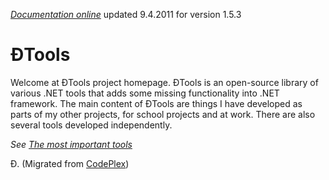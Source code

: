 *[Documentation online](http://dzonny.cz/tools/index.aspx)* updated 9.4.2011 for version 1.5.3

# ĐTools
Welcome at ĐTools project homepage. ĐTools is an open-source library of various .NET tools that adds some missing functionality into .NET framework. The main content of ĐTools are things I have developed as parts of my other projects, for school projects and at work. There are also several tools developed independently.

*See [The most important tools](https://tools.codeplex.com/wikipage?title=The%20most%20important%20tools&referringTitle=Home)*

Đ.
(Migrated from [CodePlex](https://tools.codeplex.com/))
